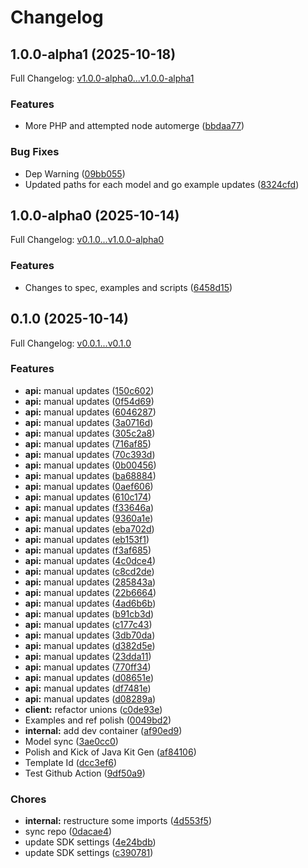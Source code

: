 # Changelog

## 1.0.0-alpha1 (2025-10-18)

Full Changelog: [v1.0.0-alpha0...v1.0.0-alpha1](https://github.com/trycourier/courier-csharp/compare/v1.0.0-alpha0...v1.0.0-alpha1)

### Features

* More PHP and attempted node automerge ([bbdaa77](https://github.com/trycourier/courier-csharp/commit/bbdaa77b47d46b8835c5de3e13ede2dc033ef0ab))


### Bug Fixes

* Dep Warning ([09bb055](https://github.com/trycourier/courier-csharp/commit/09bb05576a07ada91cd00acc87c334ee9085c642))
* Updated paths for each model and go example updates ([8324cfd](https://github.com/trycourier/courier-csharp/commit/8324cfde1ecd60e36fdff7bd040c34b3661e7579))

## 1.0.0-alpha0 (2025-10-14)

Full Changelog: [v0.1.0...v1.0.0-alpha0](https://github.com/trycourier/courier-csharp/compare/v0.1.0...v1.0.0-alpha0)

### Features

* Changes to spec, examples and scripts ([6458d15](https://github.com/trycourier/courier-csharp/commit/6458d1581373364ba37c6fa5e8f08123b396e4be))

## 0.1.0 (2025-10-14)

Full Changelog: [v0.0.1...v0.1.0](https://github.com/trycourier/courier-csharp/compare/v0.0.1...v0.1.0)

### Features

* **api:** manual updates ([150c602](https://github.com/trycourier/courier-csharp/commit/150c602a311b6e107e8d4db0bf1e7727e44382fe))
* **api:** manual updates ([0f54d69](https://github.com/trycourier/courier-csharp/commit/0f54d696e80505a8c0952602ef94d1b6860c87bc))
* **api:** manual updates ([6046287](https://github.com/trycourier/courier-csharp/commit/604628763283339bf2dea199cf2a9cd6000ba3e8))
* **api:** manual updates ([3a0716d](https://github.com/trycourier/courier-csharp/commit/3a0716d1680745cfdf5e3914b3f30a73d89d5541))
* **api:** manual updates ([305c2a8](https://github.com/trycourier/courier-csharp/commit/305c2a862f2c469304e01d5b90cb5b6b19008d0c))
* **api:** manual updates ([716af85](https://github.com/trycourier/courier-csharp/commit/716af85b56c054e603dee4a296dfb9f2d31063de))
* **api:** manual updates ([70c393d](https://github.com/trycourier/courier-csharp/commit/70c393d4f4b3b4193bacdb5b8240be509acbd871))
* **api:** manual updates ([0b00456](https://github.com/trycourier/courier-csharp/commit/0b0045622ce6ca027a859b6011c4c16492a4bdd3))
* **api:** manual updates ([ba68884](https://github.com/trycourier/courier-csharp/commit/ba688847d5f3c69032034c7c437a2c973a5d1d62))
* **api:** manual updates ([0aef606](https://github.com/trycourier/courier-csharp/commit/0aef60638a2b129a54699a85ecdc5baad9bc80ba))
* **api:** manual updates ([610c174](https://github.com/trycourier/courier-csharp/commit/610c174d96d9079a4e7a6277f998b1df54efa1e2))
* **api:** manual updates ([f33646a](https://github.com/trycourier/courier-csharp/commit/f33646ad20ed860a83a9a143c552d0c1c1c6aab4))
* **api:** manual updates ([9360a1e](https://github.com/trycourier/courier-csharp/commit/9360a1e31e19a818bcdc39aa34d9e7250538abf5))
* **api:** manual updates ([eba702d](https://github.com/trycourier/courier-csharp/commit/eba702d6f4012affd5db600fb949ea87e0d1a555))
* **api:** manual updates ([eb153f1](https://github.com/trycourier/courier-csharp/commit/eb153f1cf51394246436ba4e7d3933c226550eb8))
* **api:** manual updates ([f3af685](https://github.com/trycourier/courier-csharp/commit/f3af685e18705bb3b678c078572abdaf94cee838))
* **api:** manual updates ([4c0dce4](https://github.com/trycourier/courier-csharp/commit/4c0dce48f115a1fbbd1336c0a037b52d3256b695))
* **api:** manual updates ([c8cd2de](https://github.com/trycourier/courier-csharp/commit/c8cd2de31fa3c47636cc4443d0548a08ed26a264))
* **api:** manual updates ([285843a](https://github.com/trycourier/courier-csharp/commit/285843aabdbd692b7c49497832b9647f81117c0e))
* **api:** manual updates ([22b6664](https://github.com/trycourier/courier-csharp/commit/22b6664af1b901d36a21be9ea5f07ef616be014a))
* **api:** manual updates ([4ad6b6b](https://github.com/trycourier/courier-csharp/commit/4ad6b6b7b0fa115dac3ed546e3db122ee1bc677d))
* **api:** manual updates ([b91cb3d](https://github.com/trycourier/courier-csharp/commit/b91cb3d53914f205f649af1f6c180eab996a7e70))
* **api:** manual updates ([c177c43](https://github.com/trycourier/courier-csharp/commit/c177c436120795ef65a4e99c51d276728e984763))
* **api:** manual updates ([3db70da](https://github.com/trycourier/courier-csharp/commit/3db70dadbcbed8fe12972a6ce110dd262381507a))
* **api:** manual updates ([d382d5e](https://github.com/trycourier/courier-csharp/commit/d382d5e731725f3794563e3f7d5fd3bbbe08236f))
* **api:** manual updates ([23dda11](https://github.com/trycourier/courier-csharp/commit/23dda11e3d100044c6ef3f82d3fae6bef32bfad1))
* **api:** manual updates ([770ff34](https://github.com/trycourier/courier-csharp/commit/770ff34472e014d851834c9ae72eae4c15191fe9))
* **api:** manual updates ([d08651e](https://github.com/trycourier/courier-csharp/commit/d08651e0cbea0bde2daaca033e07d8c157b88ef5))
* **api:** manual updates ([df7481e](https://github.com/trycourier/courier-csharp/commit/df7481e8b56f4cdb8e0ed0b68066c53736ad1eb0))
* **api:** manual updates ([d08289a](https://github.com/trycourier/courier-csharp/commit/d08289a5a50169ba89a6ee399cd22647726bcb1e))
* **client:** refactor unions ([c0de93e](https://github.com/trycourier/courier-csharp/commit/c0de93e4bea470ea6a1e4735764c6e4d8737fc83))
* Examples and ref polish ([0049bd2](https://github.com/trycourier/courier-csharp/commit/0049bd2ba39ce59f0cdec2d082429ba164b01176))
* **internal:** add dev container ([af90ed9](https://github.com/trycourier/courier-csharp/commit/af90ed99cd28ff6fa7ec543460c232303bddb931))
* Model sync ([3ae0cc0](https://github.com/trycourier/courier-csharp/commit/3ae0cc07bb3c9ed658de6a5b79b663411797e3c3))
* Polish and Kick of Java Kit Gen ([af84106](https://github.com/trycourier/courier-csharp/commit/af84106381b0d739cca10981da57d3f9793245d4))
* Template Id ([dcc3ef6](https://github.com/trycourier/courier-csharp/commit/dcc3ef67a4ee5e0bf0c814038cfeb870a010dca8))
* Test Github Action ([9df50a9](https://github.com/trycourier/courier-csharp/commit/9df50a94c7aeec8caf9c4c104fd146bbf54716f4))


### Chores

* **internal:** restructure some imports ([4d553f5](https://github.com/trycourier/courier-csharp/commit/4d553f595f178337856256e910ebd703c0a845ab))
* sync repo ([0dacae4](https://github.com/trycourier/courier-csharp/commit/0dacae4b53bfed438732c9b2eb5dd98e2d72c395))
* update SDK settings ([4e24bdb](https://github.com/trycourier/courier-csharp/commit/4e24bdb64b47ee721c04a100e9ad3f9126665880))
* update SDK settings ([c390781](https://github.com/trycourier/courier-csharp/commit/c390781282cf54a9f6e99b1ff0a5d093b2ca2751))
